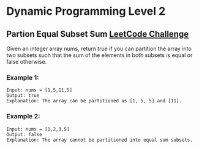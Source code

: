 # Dynamic Programming Level 2
## Partion Equal Subset Sum [LeetCode Challenge](https://leetcode.com/problems/partition-equal-subset-sum/)
Given an integer array nums, return true if you can partition the array into two subsets such that the sum of the elements in both subsets is equal or false otherwise.

### Example 1:
```
Input: nums = [1,5,11,5]
Output: true
Explanation: The array can be partitioned as [1, 5, 5] and [11].
```
### Example 2:
```
Input: nums = [1,2,3,5]
Output: false
Explanation: The array cannot be partitioned into equal sum subsets.
```